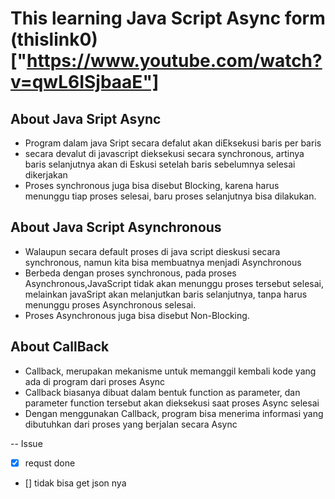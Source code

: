 # This learning Java Script Async form (thislink0)["https://www.youtube.com/watch?v=qwL6ISjbaaE"]

## About Java Sript Async

- Program dalam java Sript secara defalut akan diEksekusi baris per baris
- secara devalut di javascript dieksekusi secara synchronous, artinya baris
  selanjutnya akan di Eskusi setelah baris sebelumnya selesai dikerjakan
- Proses synchronous juga bisa disebut Blocking, karena harus menunggu tiap
  proses selesai, baru proses selanjutnya bisa dilakukan.

## About Java Script Asynchronous

- Walaupun secara default proses di java script dieskusi secara synchronous,
  namun kita bisa membuatnya menjadi Asynchronous
- Berbeda dengan proses synchronous, pada proses Asynchronous,JavaScript tidak akan
  menunggu proses tersebut selesai, melainkan javaSript akan melanjutkan baris selanjutnya,
  tanpa harus menunggu proses Asynchronous selesai.
- Proses Asynchronous juga bisa disebut Non-Blocking.

## About CallBack

- Callback, merupakan mekanisme untuk memanggil kembali kode yang ada di program dari proses Async
- Callback biasanya dibuat dalam bentuk function as parameter, dan parameter function tersebut akan dieksekusi saat proses Async selesai
- Dengan menggunakan Callback, program bisa menerima informasi yang dibutuhkan dari proses yang berjalan secara Async

--
Issue

- [x] requst done
- [] tidak bisa get json nya
